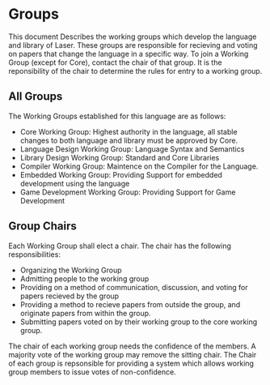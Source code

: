 # Groups

This document Describes the working groups which develop the language and library of Laser. 
These groups are responsible for recieving and voting on papers that change the language in a specific way. 
To join a Working Group (except for Core), contact the chair of that group. 
It is the reponsibility of the chair to determine the rules for entry to a working group. 

## All Groups

The Working Groups established for this language are as follows:
* Core Working Group: Highest authority in the language, all stable changes to both language and library must be approved by Core. 
* Language Design Working Group: Language Syntax and Semantics
* Library Design Working Group: Standard and Core Libraries
* Compiler Working Group: Maintence on the Compiler for the Language.
* Embedded Working Group: Providing Support for embedded development using the language
* Game Development Working Group: Providing Support for Game Development

## Group Chairs

Each Working Group shall elect a chair. 
The chair has the following responsibilities:
* Organizing the Working Group
* Admitting people to the working group
* Providing on a method of communication, discussion, and voting for papers recieved by the group
* Providing a method to recieve papers from outside the group, and originate papers from within the group.
* Submitting papers voted on by their working group to the core working group. 

The chair of each working group needs the confidence of the members. A majority vote of the working group may remove the sitting chair. 
The Chair of each group is repsonsible for providing a system which allows working group members to issue votes of non-confidence. 


